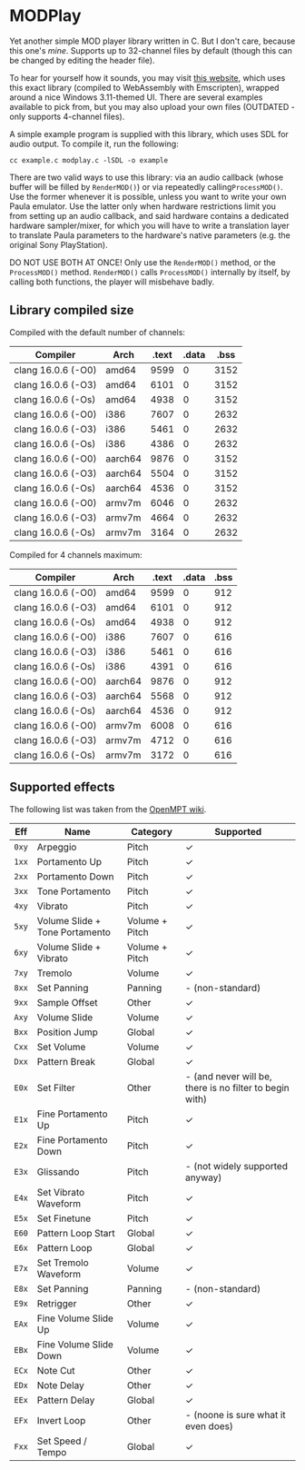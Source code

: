 # MODPlay
Yet another simple MOD player library written in C. But I don't care, because this one's _mine_. Supports up to 32-channel files by default (though this can be changed by editing the header file).

To hear for yourself how it sounds, you may visit [this website](https://mod.prochazkaml.eu/), which uses this exact library (compiled to WebAssembly with Emscripten), wrapped around a nice Windows 3.11-themed UI. There are several examples available to pick from, but you may also upload your own files (OUTDATED - only supports 4-channel files).

A simple example program is supplied with this library, which uses SDL for audio output. To compile it, run the following:

```
cc example.c modplay.c -lSDL -o example
```

There are two valid ways to use this library: via an audio callback (whose buffer will be filled by `RenderMOD()`) or via repeatedly calling`ProcessMOD()`.
Use the former whenever it is possible, unless you want to write your own Paula emulator.
Use the latter only when hardware restrictions limit you from setting up an audio callback,
and said hardware contains a dedicated hardware sampler/mixer, for which you will have to write a translation layer
to translate Paula parameters to the hardware's native parameters (e.g. the original Sony PlayStation).

DO NOT USE BOTH AT ONCE! Only use the `RenderMOD()` method, or the `ProcessMOD()` method.
`RenderMOD()` calls `ProcessMOD()` internally by itself, by calling both functions, the player will misbehave badly.

## Library compiled size

<!-- LIBRARY_SIZE_START -->
Compiled with the default number of channels:

|Compiler|Arch|.text|.data|.bss
|-|-|-|-|-|
|clang 16.0.6 (-O0)|amd64|9599|0|3152|
|clang 16.0.6 (-O3)|amd64|6101|0|3152|
|clang 16.0.6 (-Os)|amd64|4938|0|3152|
|clang 16.0.6 (-O0)|i386|7607|0|2632|
|clang 16.0.6 (-O3)|i386|5461|0|2632|
|clang 16.0.6 (-Os)|i386|4386|0|2632|
|clang 16.0.6 (-O0)|aarch64|9876|0|3152|
|clang 16.0.6 (-O3)|aarch64|5504|0|3152|
|clang 16.0.6 (-Os)|aarch64|4536|0|3152|
|clang 16.0.6 (-O0)|armv7m|6046|0|2632|
|clang 16.0.6 (-O3)|armv7m|4664|0|2632|
|clang 16.0.6 (-Os)|armv7m|3164|0|2632|

Compiled for 4 channels maximum:

|Compiler|Arch|.text|.data|.bss
|-|-|-|-|-|
|clang 16.0.6 (-O0)|amd64|9599|0|912|
|clang 16.0.6 (-O3)|amd64|6101|0|912|
|clang 16.0.6 (-Os)|amd64|4938|0|912|
|clang 16.0.6 (-O0)|i386|7607|0|616|
|clang 16.0.6 (-O3)|i386|5461|0|616|
|clang 16.0.6 (-Os)|i386|4391|0|616|
|clang 16.0.6 (-O0)|aarch64|9876|0|912|
|clang 16.0.6 (-O3)|aarch64|5568|0|912|
|clang 16.0.6 (-Os)|aarch64|4536|0|912|
|clang 16.0.6 (-O0)|armv7m|6008|0|616|
|clang 16.0.6 (-O3)|armv7m|4712|0|616|
|clang 16.0.6 (-Os)|armv7m|3172|0|616|

<!-- LIBRARY_SIZE_END -->

## Supported effects

The following list was taken from the [OpenMPT wiki](https://wiki.openmpt.org/Manual:_Effect_Reference#MOD_Effect_Commands).

|Eff|Name|Category|Supported|
|-|-|-|-|
|`0xy`|Arpeggio|Pitch|✓|
|`1xx`|Portamento Up|Pitch|✓|
|`2xx`|Portamento Down|Pitch|✓|
|`3xx`|Tone Portamento|Pitch|✓|
|`4xy`|Vibrato|Pitch|✓|
|`5xy`|Volume Slide + Tone Portamento|Volume + Pitch|✓|
|`6xy`|Volume Slide + Vibrato|Volume + Pitch|✓|
|`7xy`|Tremolo|Volume|✓|
|`8xx`|Set Panning|Panning|- (non-standard)|
|`9xx`|Sample Offset|Other|✓|
|`Axy`|Volume Slide|Volume|✓|
|`Bxx`|Position Jump|Global|✓|
|`Cxx`|Set Volume|Volume|✓|
|`Dxx`|Pattern Break|Global|✓|
|`E0x`|Set Filter|Other|- (and never will be, there is no filter to begin with)|
|`E1x`|Fine Portamento Up|Pitch|✓|
|`E2x`|Fine Portamento Down|Pitch|✓|
|`E3x`|Glissando|Pitch|- (not widely supported anyway)|
|`E4x`|Set Vibrato Waveform|Pitch|✓|
|`E5x`|Set Finetune|Pitch|✓|
|`E60`|Pattern Loop Start|Global|✓|
|`E6x`|Pattern Loop|Global|✓|
|`E7x`|Set Tremolo Waveform|Volume|✓|
|`E8x`|Set Panning|Panning|- (non-standard)|
|`E9x`|Retrigger|Other|✓|
|`EAx`|Fine Volume Slide Up|Volume|✓|
|`EBx`|Fine Volume Slide Down|Volume|✓|
|`ECx`|Note Cut|Other|✓|
|`EDx`|Note Delay|Other|✓|
|`EEx`|Pattern Delay|Global|✓|
|`EFx`|Invert Loop|Other|- (noone is sure what it even does)|
|`Fxx`|Set Speed / Tempo|Global|✓|
